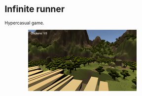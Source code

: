 # Infinite runner
Hypercasual game.

<p align="center">
<img width="70%" height="auto" src="../ScreenShots/GD9/screenShot1.png">
</p>
